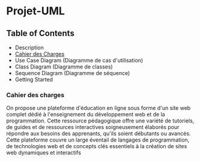 # Projet-UML

## Table of Contents
- Description
- [Cahier des Charges]([https://github.com/Marouane124/Projet-UML/blob/main/Cahier%20des%20charges%20.pdf](https://github.com/Marouane124/Projet-UML/blob/main/Cahier%20des%20charges.pdf))
- Use Case Diagram (Diagramme de cas d'utilisation)
- Class Diagram (Diagramme de classes)
- Sequence Diagram (Diagramme de séquence)
- Getting Started

### Cahier des charges

On propose une plateforme d'éducation en ligne sous forme d'un site web complet dédié à l'enseignement du 
développement web et de la programmation. Cette ressource pédagogique offre une variété de 
tutoriels, de guides et de ressources interactives soigneusement élaborés pour répondre aux 
besoins des apprenants, qu'ils soient débutants ou avancés. Cette plateforme couvre un large 
éventail de langages de programmation, de technologies web et de concepts clés essentiels à la 
création de sites web dynamiques et interactifs 
